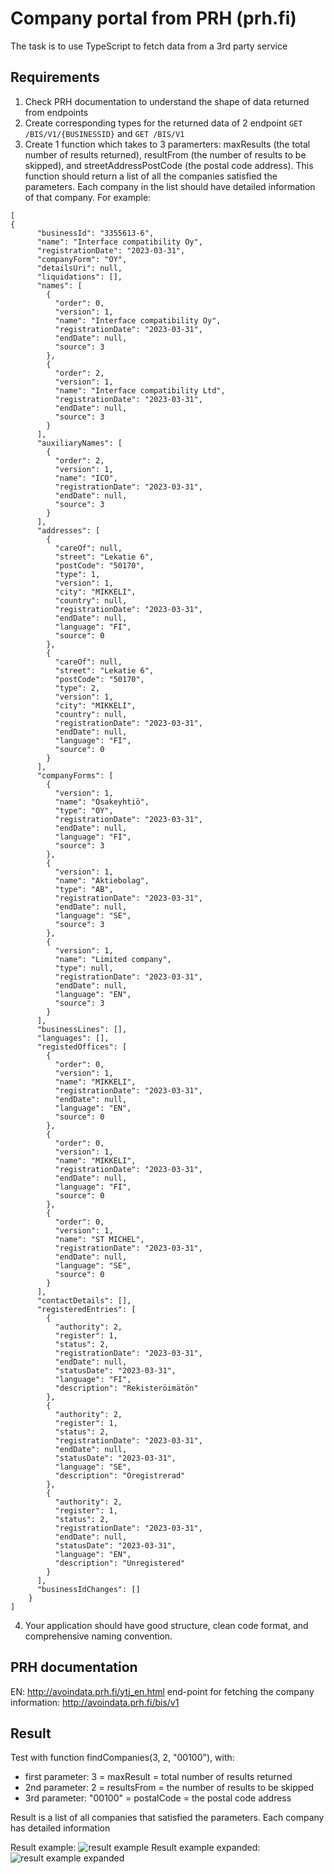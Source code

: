 # Company portal from PRH (prh.fi)

The task is to use TypeScript to fetch data from a 3rd party service

## Requirements

1. Check PRH documentation to understand the shape of data returned from endpoints
2. Create corresponding types for the returned data of 2 endpoint `GET /BIS/V1/{BUSINESSID}` and `GET /BIS/V1`
3. Create 1 function which takes to 3 paramerters: maxResults (the total number of results returned), resultFrom (the number of results to be skipped), and streetAddressPostCode (the postal code address). This function should return a list of all the companies satisfied the parameters. Each company in the list should have detailed information of that company. For example:

```
[
{
      "businessId": "3355613-6",
      "name": "Interface compatibility Oy",
      "registrationDate": "2023-03-31",
      "companyForm": "OY",
      "detailsUri": null,
      "liquidations": [],
      "names": [
        {
          "order": 0,
          "version": 1,
          "name": "Interface compatibility Oy",
          "registrationDate": "2023-03-31",
          "endDate": null,
          "source": 3
        },
        {
          "order": 2,
          "version": 1,
          "name": "Interface compatibility Ltd",
          "registrationDate": "2023-03-31",
          "endDate": null,
          "source": 3
        }
      ],
      "auxiliaryNames": [
        {
          "order": 2,
          "version": 1,
          "name": "ICO",
          "registrationDate": "2023-03-31",
          "endDate": null,
          "source": 3
        }
      ],
      "addresses": [
        {
          "careOf": null,
          "street": "Lekatie 6",
          "postCode": "50170",
          "type": 1,
          "version": 1,
          "city": "MIKKELI",
          "country": null,
          "registrationDate": "2023-03-31",
          "endDate": null,
          "language": "FI",
          "source": 0
        },
        {
          "careOf": null,
          "street": "Lekatie 6",
          "postCode": "50170",
          "type": 2,
          "version": 1,
          "city": "MIKKELI",
          "country": null,
          "registrationDate": "2023-03-31",
          "endDate": null,
          "language": "FI",
          "source": 0
        }
      ],
      "companyForms": [
        {
          "version": 1,
          "name": "Osakeyhtiö",
          "type": "OY",
          "registrationDate": "2023-03-31",
          "endDate": null,
          "language": "FI",
          "source": 3
        },
        {
          "version": 1,
          "name": "Aktiebolag",
          "type": "AB",
          "registrationDate": "2023-03-31",
          "endDate": null,
          "language": "SE",
          "source": 3
        },
        {
          "version": 1,
          "name": "Limited company",
          "type": null,
          "registrationDate": "2023-03-31",
          "endDate": null,
          "language": "EN",
          "source": 3
        }
      ],
      "businessLines": [],
      "languages": [],
      "registedOffices": [
        {
          "order": 0,
          "version": 1,
          "name": "MIKKELI",
          "registrationDate": "2023-03-31",
          "endDate": null,
          "language": "EN",
          "source": 0
        },
        {
          "order": 0,
          "version": 1,
          "name": "MIKKELI",
          "registrationDate": "2023-03-31",
          "endDate": null,
          "language": "FI",
          "source": 0
        },
        {
          "order": 0,
          "version": 1,
          "name": "ST MICHEL",
          "registrationDate": "2023-03-31",
          "endDate": null,
          "language": "SE",
          "source": 0
        }
      ],
      "contactDetails": [],
      "registeredEntries": [
        {
          "authority": 2,
          "register": 1,
          "status": 2,
          "registrationDate": "2023-03-31",
          "endDate": null,
          "statusDate": "2023-03-31",
          "language": "FI",
          "description": "Rekisteröimätön"
        },
        {
          "authority": 2,
          "register": 1,
          "status": 2,
          "registrationDate": "2023-03-31",
          "endDate": null,
          "statusDate": "2023-03-31",
          "language": "SE",
          "description": "Oregistrerad"
        },
        {
          "authority": 2,
          "register": 1,
          "status": 2,
          "registrationDate": "2023-03-31",
          "endDate": null,
          "statusDate": "2023-03-31",
          "language": "EN",
          "description": "Unregistered"
        }
      ],
      "businessIdChanges": []
    }
]
```

4. Your application should have good structure, clean code format, and comprehensive naming convention.

## PRH documentation

EN: http://avoindata.prh.fi/ytj_en.html
end-point for fetching the company information: http://avoindata.prh.fi/bis/v1

## Result 
Test with function findCompanies(3, 2, "00100"), with:
  - first parameter: 3 = maxResult = total number of results returned
  - 2nd parameter: 2 = resultsFrom = the number of results to be skipped
  - 3rd parameter: "00100" = postalCode = the postal code address

Result is a list of all companies that satisfied the parameters. Each company has detailed information

Result example:
![result example](./demo1%2014.36.26.png)
Result example expanded:
![result example expanded](./demo2%2014.36.26.png)

